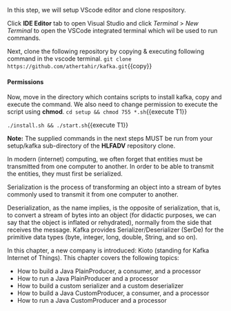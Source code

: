 In this step, we will setup VScode editor and clone respository.

Click **IDE Editor** tab to open Visual Studio and click _Terminal_ > _New Terminal_ to open the VSCode integrated terminal which wil be used to run commands.

Next, clone the following repository by copying & executing following command in the vscode terminal.
`git clone https://github.com/athertahir/kafka.git`{{copy}}

#### Permissions
Now, move in the directory which contains scripts to install kafka, copy and execute the command. We also need to change permission to execute the script using **chmod**.
`cd setup && chmod 755 *.sh`{{execute T1}} 

`./install.sh && ./start.sh`{{execute T1}} 

**Note:**
The supplied commands in the next steps MUST be run from your setup/kafka sub-directory of the **HLFADV** repository clone.



In modern (internet) computing, we often forget that entities must be transmitted from one computer to another. In order to be able to transmit the entities, they must first be serialized.

Serialization is the process of transforming an object into a stream of bytes commonly used to transmit it from one computer to another.

Deserialization, as the name implies, is the opposite of serialization, that is, to convert a stream of bytes into an object (for didactic purposes, we can say that the object is inflated or rehydrated), normally from the side that receives the message. Kafka provides Serializer/Deserializer (SerDe) for the primitive data types (byte, integer, long, double, String, and so on).

In this chapter, a new company is introduced: Kioto (standing for Kafka Internet of Things). This chapter covers the following topics:

- How to build a Java PlainProducer, a consumer, and a processor
- How to run a Java PlainProducer and a processor
- How to build a custom serializer and a custom deserializer
- How to build a Java CustomProducer, a consumer, and a processor
- How to run a Java CustomProducer and a processor